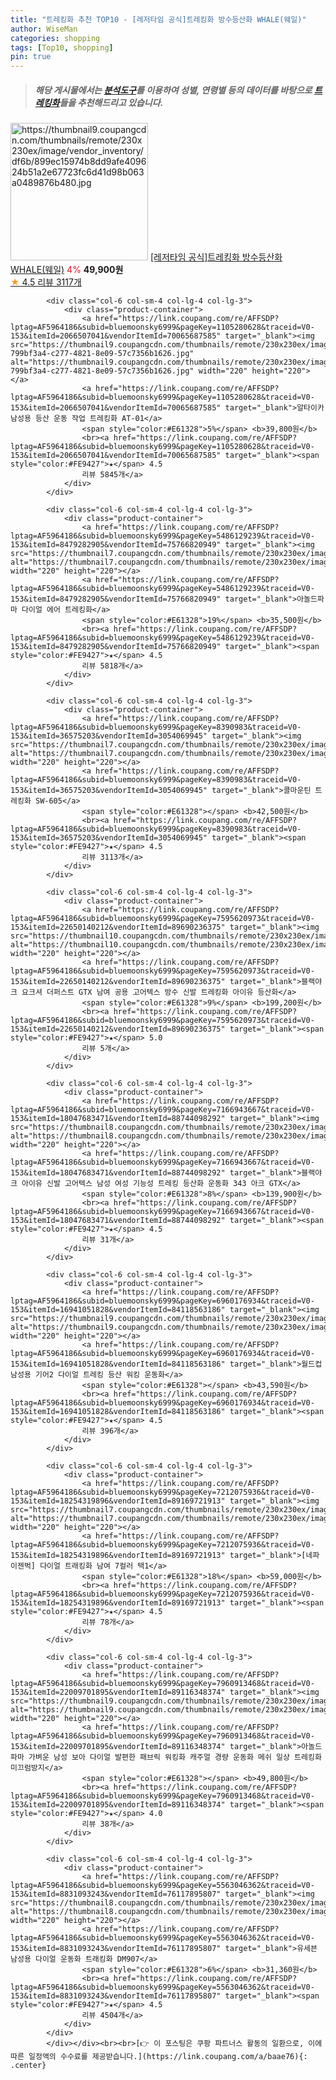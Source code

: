 ```yaml
---
title: "트레킹화 추천 TOP10 - [레저타임 공식]트레킹화 방수등산화 WHALE(웨일)"
author: WiseMan
categories: shopping
tags: [Top10, shopping]
pin: true
---
```


> ##### 해당 게시물에서는 [**분석도구**](https://itemscout.io/)를 이용하여 **성별**, **연령별** 등의 데이터를 바탕으로 [**트레킹화**](https://link.coupang.com/a/baae76)들을 추천해드리고 있습니다.
<div class="container"><div class="row">
            <div class="col-6 col-sm-4 col-lg-4 col-lg-3">
                <div class="product-container">
                    <a href="https://link.coupang.com/re/AFFSDP?lptag=AF5964186&subid=bluemoonsky6999&pageKey=8056626621&traceid=V0-153&itemId=22617065283&vendorItemId=86625454370" target="_blank"><img src="https://thumbnail9.coupangcdn.com/thumbnails/remote/230x230ex/image/vendor_inventory/df6b/899ec15974b8dd9afe409624b51a2e67723fc6d41d98b063a0489876b480.jpg" alt="https://thumbnail9.coupangcdn.com/thumbnails/remote/230x230ex/image/vendor_inventory/df6b/899ec15974b8dd9afe409624b51a2e67723fc6d41d98b063a0489876b480.jpg" width="220" height="220"></a>
                    <a href="https://link.coupang.com/re/AFFSDP?lptag=AF5964186&subid=bluemoonsky6999&pageKey=8056626621&traceid=V0-153&itemId=22617065283&vendorItemId=86625454370" target="_blank">[레저타임 공식]트레킹화 방수등산화 WHALE(웨일)</a>
                    <span style="color:#E61328">4%</span> <b>49,900원</b>
                    <br><a href="https://link.coupang.com/re/AFFSDP?lptag=AF5964186&subid=bluemoonsky6999&pageKey=8056626621&traceid=V0-153&itemId=22617065283&vendorItemId=86625454370" target="_blank"><span style="color:#FE9427">★</span> 4.5
                    리뷰 3117개</a>
                </div>
            </div>
            
            <div class="col-6 col-sm-4 col-lg-4 col-lg-3">
                <div class="product-container">
                    <a href="https://link.coupang.com/re/AFFSDP?lptag=AF5964186&subid=bluemoonsky6999&pageKey=1105280628&traceid=V0-153&itemId=2066507041&vendorItemId=70065687585" target="_blank"><img src="https://thumbnail9.coupangcdn.com/thumbnails/remote/230x230ex/image/retail/images/3724763345733577-799bf3a4-c277-4821-8e09-57c7356b1626.jpg" alt="https://thumbnail9.coupangcdn.com/thumbnails/remote/230x230ex/image/retail/images/3724763345733577-799bf3a4-c277-4821-8e09-57c7356b1626.jpg" width="220" height="220"></a>
                    <a href="https://link.coupang.com/re/AFFSDP?lptag=AF5964186&subid=bluemoonsky6999&pageKey=1105280628&traceid=V0-153&itemId=2066507041&vendorItemId=70065687585" target="_blank">알타이카 남성용 등산 운동 작업 트레킹화 AT-01</a>
                    <span style="color:#E61328">5%</span> <b>39,800원</b>
                    <br><a href="https://link.coupang.com/re/AFFSDP?lptag=AF5964186&subid=bluemoonsky6999&pageKey=1105280628&traceid=V0-153&itemId=2066507041&vendorItemId=70065687585" target="_blank"><span style="color:#FE9427">★</span> 4.5
                    리뷰 5845개</a>
                </div>
            </div>
            
            <div class="col-6 col-sm-4 col-lg-4 col-lg-3">
                <div class="product-container">
                    <a href="https://link.coupang.com/re/AFFSDP?lptag=AF5964186&subid=bluemoonsky6999&pageKey=5486129239&traceid=V0-153&itemId=8479282905&vendorItemId=75766820949" target="_blank"><img src="https://thumbnail7.coupangcdn.com/thumbnails/remote/230x230ex/image/0820_amir_esrgan_inf80k_batch_1_max3k/7c0a/fa61c32b1d614331b74bdb545cfa5c05fd75002675b843ce0210f17beda0.jpg" alt="https://thumbnail7.coupangcdn.com/thumbnails/remote/230x230ex/image/0820_amir_esrgan_inf80k_batch_1_max3k/7c0a/fa61c32b1d614331b74bdb545cfa5c05fd75002675b843ce0210f17beda0.jpg" width="220" height="220"></a>
                    <a href="https://link.coupang.com/re/AFFSDP?lptag=AF5964186&subid=bluemoonsky6999&pageKey=5486129239&traceid=V0-153&itemId=8479282905&vendorItemId=75766820949" target="_blank">아놀드파마 다이얼 에어 트레킹화</a>
                    <span style="color:#E61328">19%</span> <b>35,500원</b>
                    <br><a href="https://link.coupang.com/re/AFFSDP?lptag=AF5964186&subid=bluemoonsky6999&pageKey=5486129239&traceid=V0-153&itemId=8479282905&vendorItemId=75766820949" target="_blank"><span style="color:#FE9427">★</span> 4.5
                    리뷰 5818개</a>
                </div>
            </div>
            
            <div class="col-6 col-sm-4 col-lg-4 col-lg-3">
                <div class="product-container">
                    <a href="https://link.coupang.com/re/AFFSDP?lptag=AF5964186&subid=bluemoonsky6999&pageKey=8390983&traceid=V0-153&itemId=36575203&vendorItemId=3054069945" target="_blank"><img src="https://thumbnail7.coupangcdn.com/thumbnails/remote/230x230ex/image/vendor_inventory/fa0d/eef58dc1a6df7f5f36f5a7788c4c6830ed670ac16a310570aa25dabc765c.jpg" alt="https://thumbnail7.coupangcdn.com/thumbnails/remote/230x230ex/image/vendor_inventory/fa0d/eef58dc1a6df7f5f36f5a7788c4c6830ed670ac16a310570aa25dabc765c.jpg" width="220" height="220"></a>
                    <a href="https://link.coupang.com/re/AFFSDP?lptag=AF5964186&subid=bluemoonsky6999&pageKey=8390983&traceid=V0-153&itemId=36575203&vendorItemId=3054069945" target="_blank">콜마운틴 트레킹화 SW-605</a>
                    <span style="color:#E61328"></span> <b>42,500원</b>
                    <br><a href="https://link.coupang.com/re/AFFSDP?lptag=AF5964186&subid=bluemoonsky6999&pageKey=8390983&traceid=V0-153&itemId=36575203&vendorItemId=3054069945" target="_blank"><span style="color:#FE9427">★</span> 4.5
                    리뷰 3113개</a>
                </div>
            </div>
            
            <div class="col-6 col-sm-4 col-lg-4 col-lg-3">
                <div class="product-container">
                    <a href="https://link.coupang.com/re/AFFSDP?lptag=AF5964186&subid=bluemoonsky6999&pageKey=7595620973&traceid=V0-153&itemId=22650140212&vendorItemId=89690236375" target="_blank"><img src="https://thumbnail10.coupangcdn.com/thumbnails/remote/230x230ex/image/vendor_inventory/32c9/123a0a29e27443ac14cb7288fd22a29c9bcce2b47a997323a743b7a4f2fb.jpg" alt="https://thumbnail10.coupangcdn.com/thumbnails/remote/230x230ex/image/vendor_inventory/32c9/123a0a29e27443ac14cb7288fd22a29c9bcce2b47a997323a743b7a4f2fb.jpg" width="220" height="220"></a>
                    <a href="https://link.coupang.com/re/AFFSDP?lptag=AF5964186&subid=bluemoonsky6999&pageKey=7595620973&traceid=V0-153&itemId=22650140212&vendorItemId=89690236375" target="_blank">블랙야크 요크셔 더퍼스트 GTX 남여 공용 고어텍스 방수 신발 트레킹화 아이유 등산화</a>
                    <span style="color:#E61328">9%</span> <b>199,200원</b>
                    <br><a href="https://link.coupang.com/re/AFFSDP?lptag=AF5964186&subid=bluemoonsky6999&pageKey=7595620973&traceid=V0-153&itemId=22650140212&vendorItemId=89690236375" target="_blank"><span style="color:#FE9427">★</span> 5.0
                    리뷰 5개</a>
                </div>
            </div>
            
            <div class="col-6 col-sm-4 col-lg-4 col-lg-3">
                <div class="product-container">
                    <a href="https://link.coupang.com/re/AFFSDP?lptag=AF5964186&subid=bluemoonsky6999&pageKey=7166943667&traceid=V0-153&itemId=18047683471&vendorItemId=88744098292" target="_blank"><img src="https://thumbnail8.coupangcdn.com/thumbnails/remote/230x230ex/image/vendor_inventory/3f4b/ab2bbb795e418f2cf81ad6f0c096b1153236db5fb48dd820bd652493a859.jpg" alt="https://thumbnail8.coupangcdn.com/thumbnails/remote/230x230ex/image/vendor_inventory/3f4b/ab2bbb795e418f2cf81ad6f0c096b1153236db5fb48dd820bd652493a859.jpg" width="220" height="220"></a>
                    <a href="https://link.coupang.com/re/AFFSDP?lptag=AF5964186&subid=bluemoonsky6999&pageKey=7166943667&traceid=V0-153&itemId=18047683471&vendorItemId=88744098292" target="_blank">블랙야크 아이유 신발 고어텍스 남성 여성 기능성 트레킹 등산화 운동화 343 아크 GTX</a>
                    <span style="color:#E61328">8%</span> <b>139,900원</b>
                    <br><a href="https://link.coupang.com/re/AFFSDP?lptag=AF5964186&subid=bluemoonsky6999&pageKey=7166943667&traceid=V0-153&itemId=18047683471&vendorItemId=88744098292" target="_blank"><span style="color:#FE9427">★</span> 4.5
                    리뷰 31개</a>
                </div>
            </div>
            
            <div class="col-6 col-sm-4 col-lg-4 col-lg-3">
                <div class="product-container">
                    <a href="https://link.coupang.com/re/AFFSDP?lptag=AF5964186&subid=bluemoonsky6999&pageKey=6960176934&traceid=V0-153&itemId=16941051828&vendorItemId=84118563186" target="_blank"><img src="https://thumbnail9.coupangcdn.com/thumbnails/remote/230x230ex/image/0820_amir_esrgan_inf80k_batch_2_max3k/41ea/bfbaf56fb6b78f495fa7e8904f2a9433361360768f3c797a2c7d6df7064d.jpg" alt="https://thumbnail9.coupangcdn.com/thumbnails/remote/230x230ex/image/0820_amir_esrgan_inf80k_batch_2_max3k/41ea/bfbaf56fb6b78f495fa7e8904f2a9433361360768f3c797a2c7d6df7064d.jpg" width="220" height="220"></a>
                    <a href="https://link.coupang.com/re/AFFSDP?lptag=AF5964186&subid=bluemoonsky6999&pageKey=6960176934&traceid=V0-153&itemId=16941051828&vendorItemId=84118563186" target="_blank">월드컵 남성용 기어2 다이얼 트레킹 등산 워킹 운동화</a>
                    <span style="color:#E61328"></span> <b>43,590원</b>
                    <br><a href="https://link.coupang.com/re/AFFSDP?lptag=AF5964186&subid=bluemoonsky6999&pageKey=6960176934&traceid=V0-153&itemId=16941051828&vendorItemId=84118563186" target="_blank"><span style="color:#FE9427">★</span> 4.5
                    리뷰 396개</a>
                </div>
            </div>
            
            <div class="col-6 col-sm-4 col-lg-4 col-lg-3">
                <div class="product-container">
                    <a href="https://link.coupang.com/re/AFFSDP?lptag=AF5964186&subid=bluemoonsky6999&pageKey=7212075936&traceid=V0-153&itemId=18254319896&vendorItemId=89169721913" target="_blank"><img src="https://thumbnail7.coupangcdn.com/thumbnails/remote/230x230ex/image/0820_amir_esrgan_inf80k_batch_1_max3k/3621/209023238e1c284545d2b69f24a2b9dc7ee3244e7accebc1bfa3cf68d134.jpg" alt="https://thumbnail7.coupangcdn.com/thumbnails/remote/230x230ex/image/0820_amir_esrgan_inf80k_batch_1_max3k/3621/209023238e1c284545d2b69f24a2b9dc7ee3244e7accebc1bfa3cf68d134.jpg" width="220" height="220"></a>
                    <a href="https://link.coupang.com/re/AFFSDP?lptag=AF5964186&subid=bluemoonsky6999&pageKey=7212075936&traceid=V0-153&itemId=18254319896&vendorItemId=89169721913" target="_blank">[네파이젠벅] 다이얼 트래킹화 남여 7컬러 택1</a>
                    <span style="color:#E61328">18%</span> <b>59,000원</b>
                    <br><a href="https://link.coupang.com/re/AFFSDP?lptag=AF5964186&subid=bluemoonsky6999&pageKey=7212075936&traceid=V0-153&itemId=18254319896&vendorItemId=89169721913" target="_blank"><span style="color:#FE9427">★</span> 4.5
                    리뷰 78개</a>
                </div>
            </div>
            
            <div class="col-6 col-sm-4 col-lg-4 col-lg-3">
                <div class="product-container">
                    <a href="https://link.coupang.com/re/AFFSDP?lptag=AF5964186&subid=bluemoonsky6999&pageKey=7960913468&traceid=V0-153&itemId=22009701895&vendorItemId=89116348374" target="_blank"><img src="https://thumbnail9.coupangcdn.com/thumbnails/remote/230x230ex/image/vendor_inventory/c4dd/1af6e37727e39b894faa2058f37e339b2afe5946b9c2bf179991adeb8430.jpg" alt="https://thumbnail9.coupangcdn.com/thumbnails/remote/230x230ex/image/vendor_inventory/c4dd/1af6e37727e39b894faa2058f37e339b2afe5946b9c2bf179991adeb8430.jpg" width="220" height="220"></a>
                    <a href="https://link.coupang.com/re/AFFSDP?lptag=AF5964186&subid=bluemoonsky6999&pageKey=7960913468&traceid=V0-153&itemId=22009701895&vendorItemId=89116348374" target="_blank">아놀드파마 가벼운 남성 보아 다이얼 발편한 패브릭 워킹화 캐주얼 경량 운동화 메쉬 일상 트레킹화 미끄럼방지</a>
                    <span style="color:#E61328"></span> <b>49,800원</b>
                    <br><a href="https://link.coupang.com/re/AFFSDP?lptag=AF5964186&subid=bluemoonsky6999&pageKey=7960913468&traceid=V0-153&itemId=22009701895&vendorItemId=89116348374" target="_blank"><span style="color:#FE9427">★</span> 4.0
                    리뷰 38개</a>
                </div>
            </div>
            
            <div class="col-6 col-sm-4 col-lg-4 col-lg-3">
                <div class="product-container">
                    <a href="https://link.coupang.com/re/AFFSDP?lptag=AF5964186&subid=bluemoonsky6999&pageKey=5563046362&traceid=V0-153&itemId=8831093243&vendorItemId=76117895807" target="_blank"><img src="https://thumbnail8.coupangcdn.com/thumbnails/remote/230x230ex/image/rs_quotation_api/utikwqzf/4cae87ef458640b2bf2df3718962cabb.jpg" alt="https://thumbnail8.coupangcdn.com/thumbnails/remote/230x230ex/image/rs_quotation_api/utikwqzf/4cae87ef458640b2bf2df3718962cabb.jpg" width="220" height="220"></a>
                    <a href="https://link.coupang.com/re/AFFSDP?lptag=AF5964186&subid=bluemoonsky6999&pageKey=5563046362&traceid=V0-153&itemId=8831093243&vendorItemId=76117895807" target="_blank">유세븐 남성용 다이얼 운동화 트래킹화 DM907</a>
                    <span style="color:#E61328">6%</span> <b>31,360원</b>
                    <br><a href="https://link.coupang.com/re/AFFSDP?lptag=AF5964186&subid=bluemoonsky6999&pageKey=5563046362&traceid=V0-153&itemId=8831093243&vendorItemId=76117895807" target="_blank"><span style="color:#FE9427">★</span> 4.5
                    리뷰 4504개</a>
                </div>
            </div>
            </div></div><br><br>[👉 이 포스팅은 쿠팡 파트너스 활동의 일환으로, 이에 따른 일정액의 수수료를 제공받습니다.](https://link.coupang.com/a/baae76){: .center}